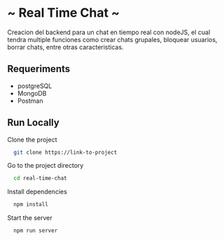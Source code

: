 # ~ Real Time Chat ~ #
Creacion del backend para un chat en tiempo real con nodeJS,
el cual tendra multiple funciones como crear chats grupales, bloquear usuarios, borrar chats, entre otras caracteristicas.

## Requeriments

- postgreSQL
- MongoDB
- Postman

## Run Locally

Clone the project

```bash
  git clone https://link-to-project
```

Go to the project directory

```bash
  cd real-time-chat
```

Install dependencies

```bash
  npm install
```

Start the server

```bash
  npm run server
```

